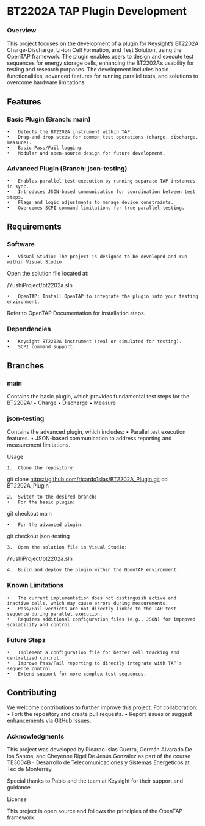 # BT2202A TAP Plugin Development

### Overview

This project focuses on the development of a plugin for Keysight’s BT2202A Charge-Discharge, Li-ion Cell Formation, and Test Solution, using the OpenTAP framework. The plugin enables users to design and execute test sequences for energy storage cells, enhancing the BT2202A’s usability for testing and research purposes. The development includes basic functionalities, advanced features for running parallel tests, and solutions to overcome hardware limitations.

## Features

### Basic Plugin (Branch: main)

	•	Detects the BT2202A instrument within TAP.
	•	Drag-and-drop steps for common test operations (charge, discharge, measure).
	•	Basic Pass/Fail logging.
	•	Modular and open-source design for future development.

### Advanced Plugin (Branch: json-testing)

	•	Enables parallel test execution by running separate TAP instances in sync.
	•	Introduces JSON-based communication for coordination between test steps.
	•	Flags and logic adjustments to manage device constraints.
	•	Overcomes SCPI command limitations for true parallel testing.

## Requirements

### Software

	•	Visual Studio: The project is designed to be developed and run within Visual Studio.
Open the solution file located at:

/YushiProject/bt2202a.sln


	•	OpenTAP: Install OpenTAP to integrate the plugin into your testing environment.
Refer to OpenTAP Documentation for installation steps.

### Dependencies

	•	Keysight BT2202A instrument (real or simulated for testing).
	•	SCPI command support.

## Branches

### main

Contains the basic plugin, which provides fundamental test steps for the BT2202A:
	•	Charge
	•	Discharge
	•	Measure

### json-testing

Contains the advanced plugin, which includes:
	•	Parallel test execution features.
	•	JSON-based communication to address reporting and measurement limitations.

Usage

	1.	Clone the repository:

git clone https://github.com/ricardo1slas/BT2202A_Plugin.git
cd BT2202A_Plugin


	2.	Switch to the desired branch:
	•	For the basic plugin:

git checkout main


	•	For the advanced plugin:

git checkout json-testing


	3.	Open the solution file in Visual Studio:

/YushiProject/bt2202a.sln


	4.	Build and deploy the plugin within the OpenTAP environment.

### Known Limitations

	•	The current implementation does not distinguish active and inactive cells, which may cause errors during measurements.
	•	Pass/Fail verdicts are not directly linked to the TAP test sequence during parallel execution.
	•	Requires additional configuration files (e.g., JSON) for improved scalability and control.

### Future Steps

	•	Implement a configuration file for better cell tracking and centralized control.
	•	Improve Pass/Fail reporting to directly integrate with TAP’s sequence control.
	•	Extend support for more complex test sequences.

## Contributing

We welcome contributions to further improve this project. For collaboration:
	•	Fork the repository and create pull requests.
	•	Report issues or suggest enhancements via GitHub Issues.

### Acknowledgments

This project was developed by Ricardo Islas Guerra, Germán Alvarado De los Santos, and Cheyenne Rigel De Jesús González as part of the course TE3004B - Desarrollo de Telecomunicaciones y Sistemas Energéticos at Tec de Monterrey.

Special thanks to Pablo and the team at Keysight for their support and guidance.

License

This project is open source and follows the principles of the OpenTAP framework.
